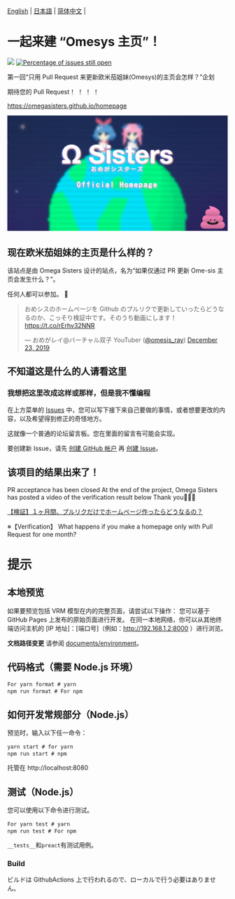 [English](README.en.md) | [日本語](README.md) | [简体中文](README.zh_hans.md) |

# 一起来建 “Omesys 主页”！

[![](https://github.com/omegasisters/homepage/workflows/test/badge.svg)](https://github.com/omegasisters/homepage/actions)
[![Percentage of issues still open](http://isitmaintained.com/badge/open/omegasisters/homepage.svg)](http://isitmaintained.com/project/omegasisters/homepage 'Percentage of issues still open')

第一回“只用 Pull Request 来更新欧米茄姐妹(Omesys)的主页会怎样？”企划

期待您的 Pull Request！ ！ ！ ！

https://omegasisters.github.io/homepage

[![](assets/images/ogp.png)](https://omegasisters.github.io/homepage)

## 现在欧米茄姐妹的主页是什么样的？

该站点是由 Omega Sisters 设计的站点，名为“如果仅通过 PR 更新 Ome-sis 主页会发生什么？”。

任何人都可以参加。 👏

> おめシスのホームページを Github のプルリクで更新していったらどうなるのか、こっそり検証中です。そのうち動画にします！ https://t.co/rErhv32NNR
>
> &mdash; おめがレイ@バーチャル双子 YouTuber ([@omesis_ray](https://twitter.com/omesis_ray)) [December 23, 2019](https://twitter.com/omesis_ray/status/1209057136992387072?ref_src=twsrc%5Etfw)

## 不知道这是什么的人请看这里

### 我想把这里改成这样或那样，但是我不懂编程

在上方菜单的 [Issues](https://github.com/omegasisters/homepage/issues) 中，您可以写下接下来自己要做的事情，或者想要更改的内容，以及希望得到修正的奇怪地方。

这就像一个普通的论坛留言板。您在里面的留言有可能会实现。

要创建新 Issue，请先 [创建 GitHub 帐户](https://github.com/join?source_repo=omegasisters%2Fhomepage) 再 [创建 Issue](https://github.com/omegasisters/homepage/issues/new)。

## 该项目的结果出来了！

PR acceptance has been closed
At the end of the project, Omega Sisters has posted a video of the verification result below
Thank you🎉🎉🎉

[【検証】１ヶ月間、プルリクだけでホームページ作ったらどうなるの？](https://youtu.be/5h1NoX3my0s)

※【Verification】 What happens if you make a homepage only with Pull Request for one month?

# 提示

## 本地预览

如果要预览包括 VRM 模型在内的完整页面，请尝试以下操作：
您可以基于 GitHub Pages 上发布的原始页面进行开发。
在同一本地网络，你可以从其他终端访问主机的 [IP 地址]：[端口号]（例如：http://192.168.1.2:8000 ）进行浏览。

**文档路径变更**
请参阅 [documents/environment](documents/environment)。

## 代码格式（需要 Node.js 环境）

```
For yarn format # yarn
npm run format # For npm
```

## 如何开发常规部分（Node.js）

预览时，输入以下任一命令：

```
yarn start # for yarn
npm run start # npm
```

托管在 http://localhost:8080

## 测试（Node.js）

您可以使用以下命令进行测试。

```
For yarn test # yarn
npm run test # For npm
```

`__tests__`和`preact`有测试用例。

### Build

ビルドは GithubActions 上で行われるので、ローカルで行う必要はありません。
